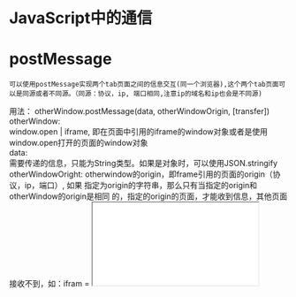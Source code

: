JavaScript中的通信
=====================

# postMessage
	可以使用postMessage实现两个tab页面之间的信息交互(同一个浏览器),这个两个tab页面可以是同源或者不同源。（同源：协议，ip, 端口相同,注意ip的域名和ip也会是不同源) 

用法：
otherWindow.postMessage(data, otherWindowOrigin, [transfer])
otherWindow: 	
	window.open | iframe, 即在页面中引用的iframe的window对象或者是使用window.open打开的页面的window对象  
	data: 	
	需要传递的信息，只能为String类型。如果是对象时，可以使用JSON.stringify 
otherWindowOright: 
    otherwindow的origin，即frame引用的页面的origin（协议，ip，端口）, 如果
    指定为origin的字符串，那么只有当指定的origin和otherWindow的origin是相同
    的，指定的origin的页面，才能收到信息，其他页面接收不到，如：ifram = 
    <iframe src="aaa">, ifram.postMessage('message', url),那么只有url
    和aaa同源时，才会发送信息，否者会报The target origin provided does not 
    match the recipient window's origin 的错误。此外，也可以设置为'*'表示
    所有的origin.如使用window.parent.postMessage时，如果指定为'*'，则所有
    引用了该页面的页面，都会接收到信息，所以会有安全问题。

实例：
parent.html (http://localhost:4000)
```
<iframe src="http://localhost:3000/child.html" id="otherPage"></iframe>

<script>
	var otherPage = document.getElementById('otherPage')
	otherPage.onload = function () {
		// 如果第二个参数和otherPage的origin不一致，信息不会发送，会提示The  
        target origin provided does not match the recipient window's origin 的错误  

		otherPage.contentWindow.postMessage('message','http://localhost:3000')
	}
</script>
```

child.html(http://localhost:3000)
```
window.addEventListener('message', function(ev) {
    // 根据需求决定是否需要判断信息的来源
    if (ev.origin !== 'http://localhost:4000') {
    return false
    }
    // ev.data为父页面传递来的信息
    // do soming thing there

    // window.parent引用着父级的window对象，可以使用它来向父级发送信息
    // 在这里使用window.parent向父级发送信息，如果第二个参数指定为*,那么所有的
    父级（在页面中通过iframe/window.open引用该页面(child.html)的页面）都会接收到该信息，所
    以存在安全危险，所以在确定父级的情况下，指定为父级的origin
    window.parent.postMessage('message', 'http://localhost:4000')
})
```

# localStorage
	对于同源页面(包扣iframe), 可以使用localStorage来进行通信。localStorage是持久化存储的，不过同样会受到同源策略的影响，即只能在同源的页面中进行。
	知识点：
	- 不同浏览器不同享localStorage
	- 只有同源(协议，ip, port相同)页面才共享localStorage(同浏览器同源的不同tab可以共享). 如a.hxc.com和b.hxc.com不同享localStorage，因为他们不同源。
	- 超过浏览器限制的localStorage大小时，使用localStorage.setItem()会报错
	- 不同浏览器对localStorage的大小限制不同，一般为5M或者10M(该限制是相对同一个域的，即每个域的大小为5/10M)。
	- html5提供了监听storage事件来监听localStorage的变化(setItem, removeItemde等)  
	风险项：
	- 用户可能禁止浏览器的localStorage
	- 用户可能手动删除localStorage
	- 无痕模式下localStorage失效
	- 目前手机端不太稳定，可能存在内存不足时，localStorage被清除
	
	用法：
```
	window.localStorage.setItem('key', 'value') // value只能为字符串，对象需要使用JSON.stringify进行格式化
	window.removeItem('key')
	window.addEventListener('storage', function (ev) {
		// ev.key: itemKey
		// ev.newValue: newValue
	})
```
```
// 封装
class LocalStorageManage {
	constructor () {

	}

	/*
		@params key localStroge的键
		@params value localStroge的值
		@params expires[number] localStroge的过期时间,UNIX的时间戳，小于等于0时，为永久存储
	 */
	setItem (key, value, expires) {
		const data = {
			value: value,
			expires: expires
		}
		try {
			localStorage.setItem(key, JSON.stringify(data))
		} catch (e) {
			// 超过最大存储大小
			this.removeExpiresItem()
			localStorage.setItem(key, JSON.stringify(data))
		}
		return true
	}

	getItem (key) {
		let data = localStorage.getItem(key)
		if (data === null) {
			return null
		}
		let {expires, value} = JSON.parse(data)
		const now = new Date().getTime()
		// 小于等于0时为永久存储
		if (expires <= 0 || now < expires) {
			return value
		} else {
			// 如果已经过期
			localStorage.removeItem(key)
			return null
		}
	}

	// 清除过期localStorage
	removeExpiresItem () {
		// 先采用暴力解法,其实可以遍历localStroge,然后删除最早的localStorage项
		localStorage.clear()
	}

	removeItem (key) {
		localStorage.removeItem(key)
	}

	clear () {
		localStorage.clear()
	}
}
```
实例：
a.html(http://localhost:3000/a.html)

```
<script>
	window.setItem('key', 'aValue')	 // 会触发其他同源页面的storage,本页面的不会触发storage事件
	// 监听其他页面的storage事件
	window.addEventListener('storage', function (ev) {
    	console.log(ev.key, ev.newValue, '---')
    })
</script>
```

b.html(http://localhost:3000/b.html)

```
	window.setItem('key', 'aValue')	 // 会触发其他同源页面的storage,本页面的不会触发storage事件
	// 监听其他页面的storage事件
	window.addEventListener('storage', function (ev) {
    	console.log(ev.key, ev.newValue, '---')
    })
```

# sessionStorage 
sessionStorage的生命有效期为tab页面,即tab页面关闭之后，数据会清空，并且它的作用域也是tab页面级的，即只能在同一个页面中共享数据。
sessionStorage的生命周期：
**1.在会话结束(关闭tab标签页或者关闭窗口)，会清空seesionStorage中的数据
2.手动新开一个tab标签页或者窗口时，就算链接一样(同一个页面)，也不会共享sessionStorage
3.如果用户在A页面打开的情况下，手动打开了一个新标签页，访问A页面，此时会重开一个新回话，二者sessionStorage是不共享的
4.如果用户在A页面下存储了test，通过js或者a标签跳转到同源的B页面时，A页面下的sessionStorage会被拷贝到B页面下，AB页面的sessionStorage虽然相同，但二者相互独立**



# 不同情况下的页面信息交互(同浏览器)


## 两个同源的页面(包扣iframe)
	可以使用postMessage或者localStorage来进行页面之间的信息交互

## 两个不同源的页面
	可以iframe, window.open使用postMessage进行信息的交互

## 两个不同源并且没有任何关系的页面(不使用iframe,window.open)
	这种情况只能借助一个桥接的页面来作为中间的页面来协助两个页面的信息的交互（使用postMessage结合localStorage）
	a.html -> iframeA(c.html)
				|
			  iframeB(c.html) -> b.html

a.html(http://localhost:3000/a.html)
```
	<-- iframeA -->
	<iframe src="http://localhost:4000/c.html" id="J_bridge"></iframe>
	
	<script>
		var J_bridge = document.getElementById('J_bridge')
		J_bridge.onload = function () {
			// 先桥接的页面发送信息
			J_bridge.contentWindow.postMessage('messageA', 'http://localhost:4000/c.html')
		}
		
		// 接收来自桥接页面的信息
		window.addEventListener('message', function (ev) {
			if (ev.origin !== 'http://localhost:4000') {
				return false
			}
			console.log(ev.data, '000000')
		})
	</script>
```

c.html(http://localhost:4000/c.html)

```
window.addEventListener('message', function (ev) {
    // 接收来自a.html或者b.html的信息
    // 通过localStorage来完成同源页面iframeA, iframeB之间的信息交互，虽然iframeA和iframeB都是引用该页面，但是他们处于两个不同的iframe，两个不同的页面
    
    message_broadcast(ev)
})

function message_broadcast (ev) {
    // localStorage的变化不会引起本页面的storage事件
    localStorage.setItem('message', ev.data)
    // 删除，避免影响其他页面，这样会触发两次storage,但是可以过滤调用该事件的影响
    localStorage.removeItem('message') 
}

// 监听storage,进行信息的转发
window.addEventListener("storage", function (ev) {
    if (ev.key === 'message') {
        // window.parent即为iframeA或者iframeB的parent,即a.html或者b.html
        // 如果是a.html页面postMessage给c.html，则这里为除了ifameA之外的
        http://localhost:4000的页面(如：ifameB),所以window.parent为b.html, 否者相反。
        // 因为这里的window.parent可以为a.html或者b.html,所以第二个参数要设
        置成*. 不过也可以根据localStorage中message的数据来区分是a.html或
        b.html，然后设置成对应的origin

        window.parent.postMessage(ev.newValue, '*')
    }
})

```

b.html(http://localhost:5000/b.html)

```
	<-- iframeB -->
	<iframe src="http://localhost:4000/c.html" id="J_bridge"></iframe>
	
	<script>
	var J_bridge = document.getElementById('J_bridge')
		J_bridge.onload = function () {
			// 先桥接的页面发送信息
			J_bridge.contentWindow.postMessage('messageB', 'http://localhost:4000/c.html')
		}
		
		// 接收来自桥接页面的信息
		window.addEventListener('message', function (ev) {
			if (ev.origin !== 'http://localhost:4000') {
				return false
			}
			console.log(ev.data, '000000')
		})
	</script>
	
```


# 与服务器端的信息交互

## jsonp
原理：利用文档中script,img,iframe不受同源策略的影响进行跨域交互。同时利用script请求脚本后，浏览器会进行解析执行脚本。

客户端简单的封装
```
function jsonp (path, params, callback) {
      // 解析参数
      let keys = Object.keys(params)
      var paramsStr = '?'
      for (let key of keys) {
        paramsStr += `${key}=${params[key]}`
      }

      let script = document.createElement('script')
      // url中的callback的值，只能是全局上下文中的函数名,因为获取的脚本解析执行时，是在全局上下文中执行的。
      window.jsonpFn = callback
      
      // 如果用symbol来定义全局的函数，那么获取到的脚本的内容也要是使用同一个symbol来调用，所以只能使用Symbol.for()来把定义的Symbol提升到全局作用域中
      // let symbol = Symbol.for('jsonp')
      // window[symbol] = callback
      
      // 或者'callback=globalFn(一个全局上下文中的函数)'
      let url = `${path}${paramsStr}&callback=jsonpFn`
      script.src = url

      // 脚本成功加载回调
      script.onload = function (ev) {
        console.log(ev, 'success')
        delete window.jsonpFn
        // delete window[Symbol.for('jsonp')]
        script.remove() // 成功后，删除脚本标签
      }

      // 脚本加载失败的回调
      script.onerror = function (ev) {
        console.log(ev, 'error')
        delete window.jsonpFn
        // delete window[Symbol.for('jsonp')]
        script.remove() // 删除脚本标签
      }

      let head = document.querySelector('head')
      head.appendChild(script)
    }
```

服务器端实现(nodejs + express)
```
app.get('/getUser.js', function(req, respone, next) {
  respone.setHeader('Content-Type', 'application/javascript')
  var cb = req.query.callback
  // 写入脚本的内容，这里为调用传来的callback回调函数，并且传入数据
  respone.write(cb + '({success: 1, msg: "操作成功"})')
  respone.end()
});
```

## WebSocket实现全双工通信







